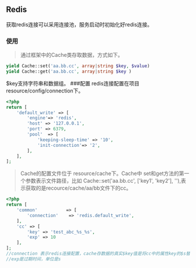 ## Redis
获取redis连接可以采用连接池，服务启动时初始化好redis连接。

### 使用
> 通过框架中的Cache类存取数据，方式如下。

``` php
yield Cache::set('aa.bb.cc', array|string $key, $value)
yield Cache::get('aa.bb.cc', array|string $key )
```

$key支持字符串和数据组。
###配置
redis连接配置在项目 resource/config/connection下。
``` php
<?php
return [
    'default_write' => [
        'engine'=> 'redis',
        'host' => '127.0.0.1',
        'port' => 6379,
        'pool'  => [
            'keeping-sleep-time' => '10',
            'init-connection'=> '2',
        ],
    ],
];
```

> Cache的配置文件位于 resource/cache下。Cache中 set和get方法的第一个参数表示文件路径，比如 Cache::set('aa.bb.cc', ['key1', 'key2'], ''),表示获取的是recource/cache/aa/bb文件下的cc。

``` php
<?php
return [
    'common'           => [
        'connection'    => 'redis.default_write',
    ],
    'cc' => [
        'key' => 'test_abc_%s_%s',
        'exp' => 10
    ],
];
//connection 表示redis连接配置，cache存数据的真实$key值是将cc中的属性key的$s替换成用户使用时传入的key的字符串，
//exp是过期时间，单位是s
```


